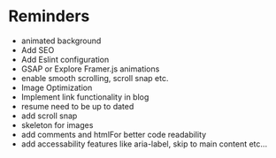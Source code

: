 # Reminders

- animated background
- Add SEO
- Add Eslint configuration
- GSAP or Explore Framer.js animations
- enable smooth scrolling, scroll snap etc.
- Image Optimization
- Implement link functionality in blog
- resume need to be up to dated
- add scroll snap
- skeleton for images
- add comments and htmlFor better code readability
- add accessability features like aria-label, skip to main content etc...
